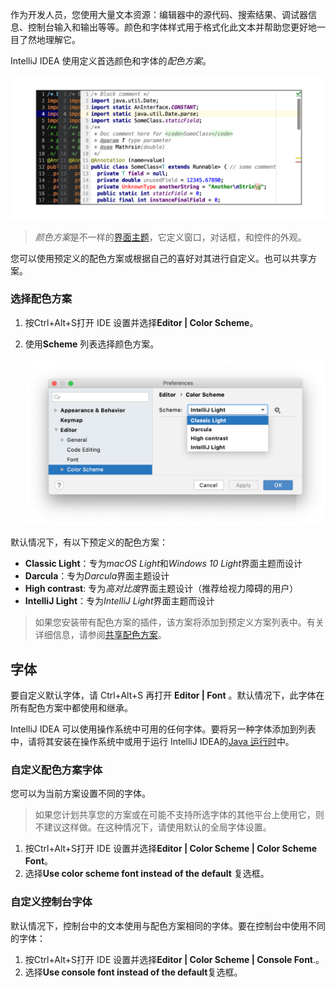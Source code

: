 作为开发人员，您使用大量文本资源：编辑器中的源代码、搜索结果、调试器信息、控制台输入和输出等等。颜色和字体样式用于格式化此文本并帮助您更好地一目了然地理解它。

IntelliJ IDEA 使用定义首选颜色和字体的*配色方案*。

![Java 的默认配色方案](1-2-4颜色和字体.assets/ColorSchemeExample_Java.png)

> *颜色方案*是不一样的[界面主题](https://www.jetbrains.com/help/idea/2021.1/user-interface-themes.html)，它定义窗口，对话框，和控件的外观。

您可以使用预定义的配色方案或根据自己的喜好对其进行自定义。也可以共享方案。

### 选择配色方案﻿

1. 按Ctrl+Alt+S打开 IDE 设置并选择**Editor | Color Scheme**。

2. 使用**Scheme** 列表选择颜色方案。

   ![选择配色方案](1-2-4颜色和字体.assets/ColorSchemeSelect.png)

默认情况下，有以下预定义的配色方案：

- **Classic Light**：专为*macOS Light*和*Windows 10 Light*界面主题而设计
- **Darcula**：专为*Darcula*界面主题设计
- **High contrast**: 专为*高对比度*界面主题设计（推荐给视力障碍的用户）
- **IntelliJ Light**：专为*IntelliJ Light*界面主题而设计

> 如果您安装带有配色方案的插件，该方案将添加到预定义方案列表中。有关详细信息，请参阅[共享配色方案](https://www.jetbrains.com/help/idea/2021.1/configuring-colors-and-fonts.html#share-color-scheme)。

## 字体﻿

要自定义默认字体，请 Ctrl+Alt+S 再打开 **Editor | Font** 。默认情况下，此字体在所有配色方案中都使用和继承。

IntelliJ IDEA 可以使用操作系统中可用的任何字体。要将另一种字体添加到列表中，请将其安装在操作系统中或用于运行 IntelliJ IDEA的[Java 运行时](https://www.jetbrains.com/help/idea/2021.1/switching-boot-jdk.html)中。

### 自定义配色方案字体﻿

您可以为当前方案设置不同的字体。

> 如果您计划共享您的方案或在可能不支持所选字体的其他平台上使用它，则不建议这样做。在这种情况下，请使用默认的全局字体设置。

1. 按Ctrl+Alt+S打开 IDE 设置并选择**Editor | Color Scheme | Color Scheme Font**。
2. 选择**Use color scheme font instead of the default** 复选框。

### 自定义控制台字体﻿

默认情况下，控制台中的文本使用与配色方案相同的字体。要在控制台中使用不同的字体：

1. 按Ctrl+Alt+S打开 IDE 设置并选择**Editor | Color Scheme | Console Font**.。
2. 选择**Use console font instead of the default**复选框。